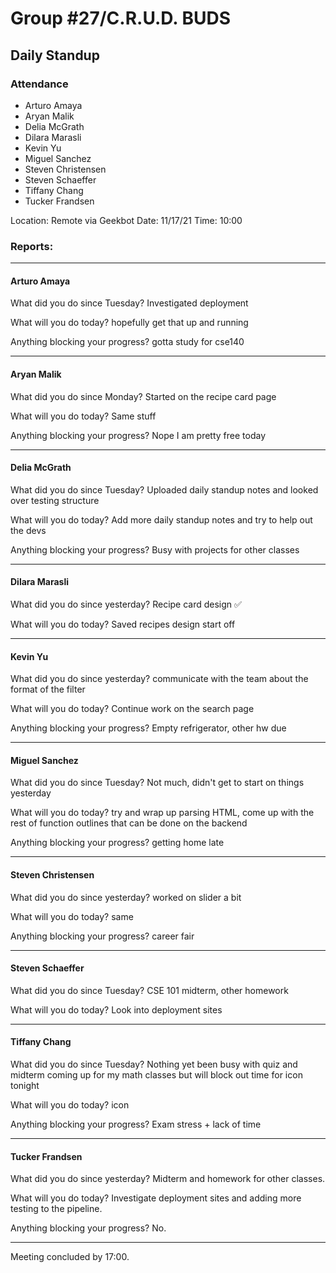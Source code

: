 # Group #27/C.R.U.D. BUDS

## Daily Standup

### Attendance

- Arturo Amaya
- Aryan Malik
- Delia McGrath
- Dilara Marasli
- Kevin Yu
- Miguel Sanchez
- Steven Christensen
- Steven Schaeffer
- Tiffany Chang
- Tucker Frandsen

Location: Remote via Geekbot
Date: 11/17/21
Time: 10:00

### Reports:

<hr />

#### Arturo Amaya

What did you do since Tuesday?
Investigated deployment

What will you do today?
hopefully get that up and running

Anything blocking your progress?
gotta study for cse140

<hr />

#### Aryan Malik

What did you do since Monday?
Started on the recipe card page

What will you do today?
Same stuff

Anything blocking your progress?
Nope I am pretty free today

<hr />

#### Delia McGrath

What did you do since Tuesday?
Uploaded daily standup notes and looked over testing structure

What will you do today?
Add more daily standup notes and try to help out the devs

Anything blocking your progress?
Busy with projects for other classes

<hr />

#### Dilara Marasli

What did you do since yesterday?
Recipe card design :white_check_mark:

What will you do today?
Saved recipes design start off

<hr />

#### Kevin Yu

What did you do since yesterday?
communicate with the team about the format of the filter

What will you do today?
Continue work on the search page

Anything blocking your progress?
Empty refrigerator, other hw due

<hr />

#### Miguel Sanchez

What did you do since Tuesday?
Not much, didn't get to start on things yesterday

What will you do today?
try and wrap up parsing HTML, come up with the rest of function outlines that can be done on the backend

Anything blocking your progress?
getting home late

<hr />

#### Steven Christensen

What did you do since yesterday?
worked on slider a bit

What will you do today?
same

Anything blocking your progress?
career fair

<hr />

#### Steven Schaeffer

What did you do since Tuesday?
CSE 101 midterm, other homework

What will you do today?
Look into deployment sites

<hr />

#### Tiffany Chang

What did you do since Tuesday?
Nothing yet been busy with quiz and midterm coming up for my math classes but will block out time for icon tonight

What will you do today?
icon

Anything blocking your progress?
Exam stress + lack of time

<hr />

#### Tucker Frandsen

What did you do since yesterday?
Midterm and homework for other classes.

What will you do today?
Investigate deployment sites and adding more testing to the pipeline.

Anything blocking your progress?
No.

<hr />

Meeting concluded by 17:00.
